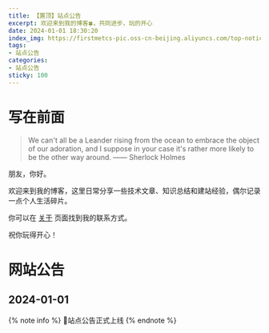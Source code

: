 ```yaml
---
title: 【置顶】站点公告
excerpt: 欢迎来到我的博客🍀，共同进步，玩的开心
date: 2024-01-01 18:30:20
index_img: https://firstmetcs-pic.oss-cn-beijing.aliyuncs.com/top-notice-index-img.png
tags:
- 站点公告
categories:
- 站点公告
sticky: 100
---
```

# 写在前面
> We can't all be a Leander rising from the ocean to embrace the object of our adoration, and I suppose in your case it's rather more likely to be the other way around.
> —— Sherlock Holmes

朋友，你好。

欢迎来到我的博客，这里日常分享一些技术文章、知识总结和建站经验，偶尔记录一点个人生活碎片。

你可以在 [关于](/about/) 页面找到我的联系方式。

祝你玩得开心！

# 网站公告
## 2024-01-01
{% note info %}
🎉站点公告正式上线
{% endnote %}
